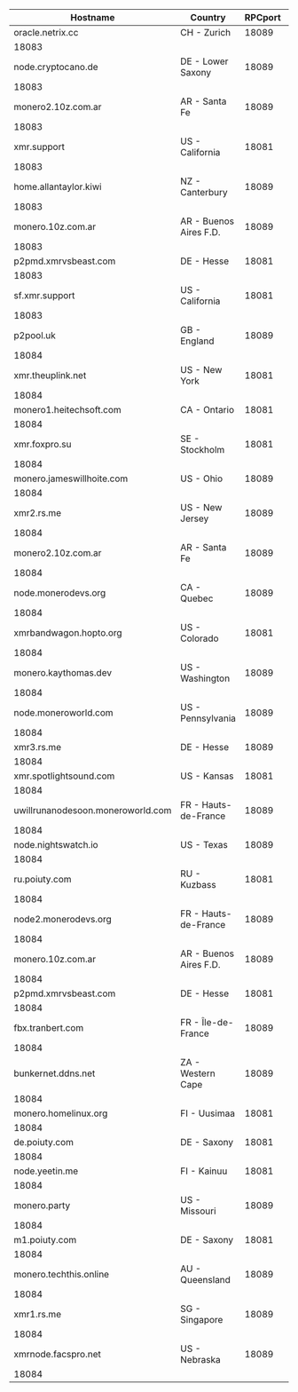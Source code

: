 Hostname | Country | RPCport | P2Pport
--- | --- | --- | ---
oracle.netrix.cc | CH - Zurich | 18089
 | 18083
node.cryptocano.de | DE - Lower Saxony | 18089
 | 18083
monero2.10z.com.ar | AR - Santa Fe | 18089
 | 18083
xmr.support | US - California | 18081
 | 18083
home.allantaylor.kiwi | NZ - Canterbury | 18089
 | 18083
monero.10z.com.ar | AR - Buenos Aires F.D. | 18089
 | 18083
p2pmd.xmrvsbeast.com | DE - Hesse | 18081
 | 18083
sf.xmr.support | US - California | 18081
 | 18083
p2pool.uk | GB - England | 18089
 | 18084
xmr.theuplink.net | US - New York | 18081
 | 18084
monero1.heitechsoft.com | CA - Ontario | 18081
 | 18084
xmr.foxpro.su | SE - Stockholm | 18081
 | 18084
monero.jameswillhoite.com | US - Ohio | 18089
 | 18084
xmr2.rs.me | US - New Jersey | 18089
 | 18084
monero2.10z.com.ar | AR - Santa Fe | 18089
 | 18084
node.monerodevs.org | CA - Quebec | 18089
 | 18084
xmrbandwagon.hopto.org | US - Colorado | 18081
 | 18084
monero.kaythomas.dev | US - Washington | 18089
 | 18084
node.moneroworld.com | US - Pennsylvania | 18089
 | 18084
xmr3.rs.me | DE - Hesse | 18089
 | 18084
xmr.spotlightsound.com | US - Kansas | 18081
 | 18084
uwillrunanodesoon.moneroworld.com | FR - Hauts-de-France | 18089
 | 18084
node.nightswatch.io | US - Texas | 18089
 | 18084
ru.poiuty.com | RU - Kuzbass | 18081
 | 18084
node2.monerodevs.org | FR - Hauts-de-France | 18089
 | 18084
monero.10z.com.ar | AR - Buenos Aires F.D. | 18089
 | 18084
p2pmd.xmrvsbeast.com | DE - Hesse | 18081
 | 18084
fbx.tranbert.com | FR - Île-de-France | 18089
 | 18084
bunkernet.ddns.net | ZA - Western Cape | 18089
 | 18084
monero.homelinux.org | FI - Uusimaa | 18081
 | 18084
de.poiuty.com | DE - Saxony | 18081
 | 18084
node.yeetin.me | FI - Kainuu | 18081
 | 18084
monero.party | US - Missouri | 18089
 | 18084
m1.poiuty.com | DE - Saxony | 18081
 | 18084
monero.techthis.online | AU - Queensland | 18089
 | 18084
xmr1.rs.me | SG - Singapore | 18089
 | 18084
xmrnode.facspro.net | US - Nebraska | 18089
 | 18084
